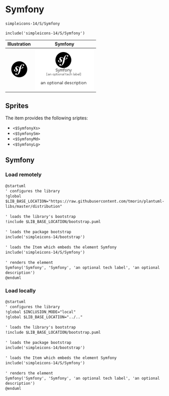 # Symfony


```text
simpleicons-14/S/Symfony
```

```text
include('simpleicons-14/S/Symfony')
```



| Illustration | Symfony |
| :---: | :---: |
| ![illustration for Illustration](../../simpleicons-14/S/Symfony.png) | ![illustration for Symfony](../../simpleicons-14/S/Symfony.Local.png) |



## Sprites
The item provides the following sriptes:

- `<$SymfonyXs>`
- `<$SymfonySm>`
- `<$SymfonyMd>`
- `<$SymfonyLg>`





## Symfony

### Load remotely
```plantuml
@startuml
' configures the library
!global $LIB_BASE_LOCATION="https://raw.githubusercontent.com/tmorin/plantuml-libs/master/distribution"

' loads the library's bootstrap
!include $LIB_BASE_LOCATION/bootstrap.puml

' loads the package bootstrap
include('simpleicons-14/bootstrap')

' loads the Item which embeds the element Symfony
include('simpleicons-14/S/Symfony')

' renders the element
Symfony('Symfony', 'Symfony', 'an optional tech label', 'an optional description')
@enduml
```

### Load locally
```plantuml
@startuml
' configures the library
!global $INCLUSION_MODE="local"
!global $LIB_BASE_LOCATION="../.."

' loads the library's bootstrap
!include $LIB_BASE_LOCATION/bootstrap.puml

' loads the package bootstrap
include('simpleicons-14/bootstrap')

' loads the Item which embeds the element Symfony
include('simpleicons-14/S/Symfony')

' renders the element
Symfony('Symfony', 'Symfony', 'an optional tech label', 'an optional description')
@enduml
```

